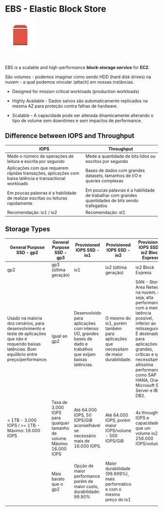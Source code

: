 # EBS - Elastic Block Store

<img height=100px; alt="iam_logo" src="../../../../images/ebs.png" />

<p>&nbsp;</p>

EBS is a scalable and high-performance **block-storage service** for **EC2**.

São volumes - podemos imaginar como sendo HDD (hard disk drives) na nuvem - a qual podemos vincular (attach) em nossas instâncias.

- Designed for mission critical workloads (production workloads)

- Highly Available - Dados salvos são automaticamente replicados na mesma AZ para proteção contra falhas de hardware.

- Scalable - A capacidade pode ser alterada dinamicamente alterando o tipo de volume sem downtimes e sem impactos de performance.

## Difference between IOPS and Throughput

| IOPS | Throughput |
| ---- | ---------- |
| Mede o número de operações de leitura e escrita por segundo | Mede a quantidade de bits lidos ou escritos por segundo |
| Aplicações com que requerem rápidas transações, aplicações com baixa latência e transactional workloads | Bases de dados com grandes datasets, tamanhos de I/O e queries complexas |
| Em poucas palavras é a habilidade de realizar escritas ou leituras rapidamente | Em poucas palavras é a habilidade de trabalhar com grandes quantidades de bits sendo trafegados |
| Recomendação: io1 / io2 | Recomendação: st1 |

## Storage Types

| General Purpose SSD - gp2 | General Purpose SSD - gp3 | Provisioned IOPS SSD - io1 | Provisioned IOPS SSD - io2 | Provisioned IOPS SSD - io2 Block Express | Throughput Optimized HDD - st1 | Cold HDD - sc1 |
| ------------------------- | ------------------------- | -------------------------- | -------------------------- | ---------------------------------------- |  ------------------- | -------------- |
| gp2 | gp3 (última geração) | io1 | io2 (última geração) | io2 Block Express | st1 | sc1 |
| Usado na maioria dos cenários, para desenvolvimento e teste de aplicações que não é requerido baixas latências. Bom equilibrio entre preço/performance.| Igual ao gp2 | Desenvolvido para aplicações com intenso I/O, grandes bases de dado e trabalhos que exijam baixas latências. | O mesmo do io1, porém também para aplicações que necessitam de maior durabilidade. | SAN - Storage Area Network na nuvem, ou seja, alta performance com a menor latência possível, inferior ao milissegundos. É destinado para aplicações grandes, críticas e que necessitam de altíssima performance, como SAP HANA, Oracle, Microsoft SQL Server e IBM DB2. | HD de baixo custo para acessos intensos e frequentes, como Big Data, Data Warehousing, ETL e processamento de log | Aplicações que são acessadas ocasionalmente algumas vezes por dia ou aplicações de baixo custo que não necessitam de alta performance |
| < 1TB -  3.000 IOPS / >= 1TB - Máximo: 16.000 IOPS | Taxa de 3.000 IOPS para qualquer tamanho de volume. Máximo 16.000 IOPS | Até 64.000 IOPS, 50 IOPS/GiB aconselhável se necessário mais de 16.000 IOPS.  | Até 64.000 IOPS, porém maior IOPS/volume - 500 IOPS/GiB  | 4x throughtput IOPS e capacidade que um volume io2. 256.000 IOPS/volume | Até 500 MB/s por volume | Até 250 MB/s por volume |
| | Mais barato que o gp2 | Opção de maior performance porém de maior custo, durabilidade: 99.90% | Maior durabilidade (99.999%), mais performático e com o mesmo preço do io1 | | Opção para armazenar grandes quantidades de dados por um baixo preço. Não pode ser usado como boot volume | Não pode ser um boot volume |
